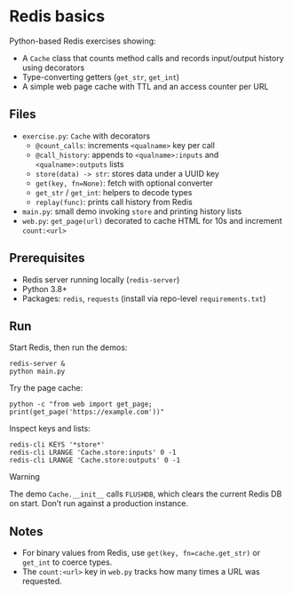 # Redis basics

Python-based Redis exercises showing:

- A `Cache` class that counts method calls and records input/output history using decorators
- Type-converting getters (`get_str`, `get_int`)
- A simple web page cache with TTL and an access counter per URL

## Files

- `exercise.py`: `Cache` with decorators
  - `@count_calls`: increments `<qualname>` key per call
  - `@call_history`: appends to `<qualname>:inputs` and `<qualname>:outputs` lists
  - `store(data) -> str`: stores data under a UUID key
  - `get(key, fn=None)`: fetch with optional converter
  - `get_str` / `get_int`: helpers to decode types
  - `replay(func)`: prints call history from Redis
- `main.py`: small demo invoking `store` and printing history lists
- `web.py`: `get_page(url)` decorated to cache HTML for 10s and increment `count:<url>`

## Prerequisites

- Redis server running locally (`redis-server`)
- Python 3.8+
- Packages: `redis`, `requests` (install via repo-level `requirements.txt`)

## Run

Start Redis, then run the demos:

```
redis-server &
python main.py
```

Try the page cache:

```
python -c "from web import get_page; print(get_page('https://example.com'))"
```

Inspect keys and lists:

```
redis-cli KEYS '*store*'
redis-cli LRANGE 'Cache.store:inputs' 0 -1
redis-cli LRANGE 'Cache.store:outputs' 0 -1
```

> [!WARNING]
> The demo `Cache.__init__` calls `FLUSHDB`, which clears the current Redis DB on start. Don’t run against a production instance.

## Notes

- For binary values from Redis, use `get(key, fn=cache.get_str)` or `get_int` to coerce types.
- The `count:<url>` key in `web.py` tracks how many times a URL was requested.
